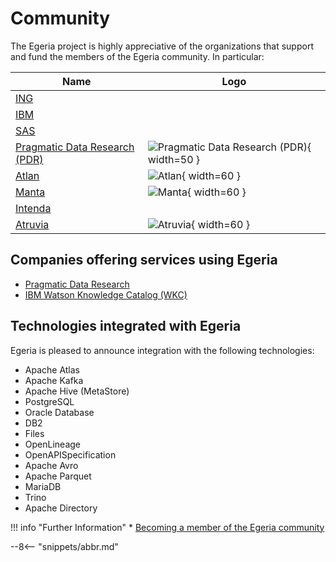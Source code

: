 <!-- SPDX-License-Identifier: CC-BY-4.0 -->
<!-- Copyright Contributors to the ODPi Egeria project 2020. -->

# Community

The Egeria project is highly appreciative of the organizations that support and fund the members of the Egeria community.  In particular:

| Name                                                                                        | Logo                                                                                                                             |
|---------------------------------------------------------------------------------------------|----------------------------------------------------------------------------------------------------------------------------------|
| [ING](https://www.ing.com)                                                                  |                                                                                                                                  |
| [IBM](https://www.ibm.com)                                                                  |                                                                                                                                  |
| [SAS](https://www.sas.com)                                                                  |                                                                                                                                  |
| [Pragmatic Data Research (PDR)](https://pdr-associates.com/)                                | ![Pragmatic Data Research (PDR)](pdr-logo.png){ width=50 } |
| [Atlan](https://atlan.com/)                                                                 | ![Atlan](atlan-logo.png){ width=60 }                                                       |
| [Manta](https://getmanta.com/?utm_source=conference&utm_medium=partner&utm_campaign=Egeria) | ![Manta](manta-logo.png){ width=60 }                                                                                             |
| [Intenda](https://intenda.tech)                                                             |                                                                                                                                  |
| [Atruvia](https://atruvia.de)                                                             |  ![Atruvia](atruvia-logo.png){ width=60 }                          |

## Companies offering services using Egeria

* [Pragmatic Data Research](https://pdr-associates.com/just-egeria)
* [IBM Watson Knowledge Catalog (WKC)](https://www.ibm.com/blogs/journey-to-ai/2020/09/egeria-open-source-standard-enhances-hybrid-cloud-metadata-and-data-governance-initiatives/)

## Technologies integrated with Egeria

Egeria is pleased to announce integration with the following technologies:

* Apache Atlas
* Apache Kafka
* Apache Hive (MetaStore)
* PostgreSQL
* Oracle Database
* DB2
* Files
* OpenLineage
* OpenAPISpecification
* Apache Avro
* Apache Parquet
* MariaDB
* Trino
* Apache Directory


!!! info "Further Information"
    * [Becoming a member of the Egeria community](/guides/community)


--8<-- "snippets/abbr.md"